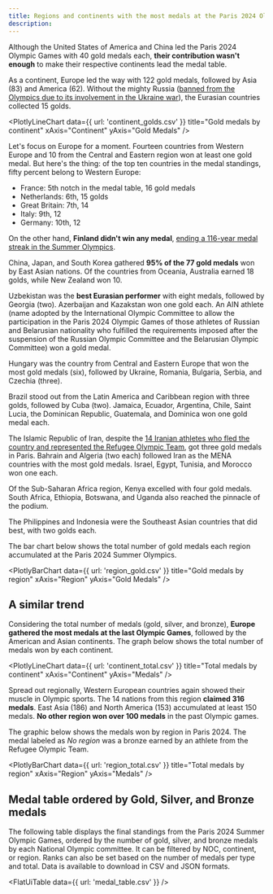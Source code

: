 ```yaml
---
title: Regions and continents with the most medals at the Paris 2024 Olympic Games
description: 
---
```


Although the United States of America and China led the Paris 2024 Olympic Games with 40 gold medals each, **their contribution wasn't enough** to make their respective continents lead the medal table. 

As a continent, Europe led the way with 122 gold medals, followed by Asia (83) and America (62). Without the mighty Russia ([banned from the Olympics due to its involvement in the Ukraine war](https://www.aljazeera.com/news/2024/7/26/which-countries-have-been-banned-from-participating-in-the-olympics)), the Eurasian countries collected 15 golds.

<PlotlyLineChart
  data={{
    url: 'continent_golds.csv'
  }}
  title="Gold medals by continent"
  xAxis="Continent"
  yAxis="Gold Medals"
/>

Let's focus on Europe for a moment. Fourteen countries from Western Europe and 10 from the Central and Eastern region won at least one gold medal. But here's the thing: of the top ten countries in the medal standings, fifty percent belong to Western Europe:

- France: 5th notch in the medal table, 16 gold medals
- Netherlands: 6th, 15 golds
- Great Britain: 7th, 14
- Italy: 9th, 12
- Germany: 10th, 12

On the other hand, **Finland didn't win any medal**, [ending a 116-year medal streak in the Summer Olympics](https://www.helsinkitimes.fi/finland/finland-news/domestic/25508-paris-ends-finland-s-116-year-medal-streak-in-summer-olympics.html).

China, Japan, and South Korea gathered **95% of the 77 gold medals** won by East Asian nations. Of the countries from Oceania, Australia earned 18 golds, while New Zealand won 10.

Uzbekistan was the **best Eurasian performer** with eight medals, followed by Georgia (two). Azerbaijan and Kazakstan won one gold each. An AIN athlete (name adopted by the International Olympic Committee to allow the participation in the Paris 2024 Olympic Games of those athletes of Russian and Belarusian nationality who fulfilled the requirements imposed after the suspension of the Russian Olympic Committee and the Belarusian Olympic Committee) won a gold medal.

Hungary was the country from Central and Eastern Europe that won the most gold medals (six), followed by Ukraine, Romania, Bulgaria, Serbia, and Czechia (three).

Brazil stood out from the Latin America and Caribbean region with three golds, followed by Cuba (two). Jamaica, Ecuador, Argentina, Chile, Saint Lucia, the Dominican Republic, Guatemala, and Dominica won one gold medal each.

The Islamic Republic of Iran, despite the [14 Iranian athletes who fled the country and represented the Refugee Olympic Team](https://www.newarab.com/analysis/why-there-are-so-many-iranians-refugee-olympic-team), got three gold medals in Paris. Bahrain and Algeria (two each) followed Iran as the MENA countries with the most gold medals. Israel, Egypt, Tunisia, and Morocco won one each.

Of the Sub-Saharan Africa region, Kenya excelled with four gold medals. South Africa, Ethiopia, Botswana, and Uganda also reached the pinnacle of the podium.

The Philippines and Indonesia were the Southeast Asian countries that did best, with two golds each.

The bar chart below shows the total number of gold medals each region accumulated at the Paris 2024 Summer Olympics.

<PlotlyBarChart
  data={{
    url: 'region_gold.csv'
  }}
  title="Gold medals by region"
  xAxis="Region"
  yAxis="Gold Medals"
/>

## A similar trend

Considering the total number of medals (gold, silver, and bronze), **Europe gathered the most medals at the last Olympic Games**, followed by the American and Asian continents. The graph below shows the total number of medals won by each continent.

<PlotlyLineChart
  data={{
    url: 'continent_total.csv'
  }}
  title="Total medals by continent"
  xAxis="Continent"
  yAxis="Medals"
/>

Spread out regionally, Western European countries again showed their muscle in Olympic sports. The 14 nations from this region **claimed 316 medals**. East Asia (186) and North America (153) accumulated at least 150 medals. **No other region won over 100 medals** in the past Olympic games.

The graphic below shows the medals won by region in Paris 2024. The medal labeled as *No region* was a bronze earned by an athlete from the Refugee Olympic Team.

<PlotlyBarChart
  data={{
    url: 'region_total.csv'
  }}
  title="Total medals by region"
  xAxis="Region"
  yAxis="Medals"
/>

## Medal table ordered by Gold, Silver, and Bronze medals

The following table displays the final standings from the Paris 2024 Summer Olympic Games, ordered by the number of gold, silver, and bronze medals by each National Olympic committee. It can be filtered by NOC, continent, or region. Ranks can also be set based on the number of medals per type and total. Data is available to download in CSV and JSON formats.

<FlatUiTable
  data={{
    url: 'medal_table.csv'
  }}
 />
